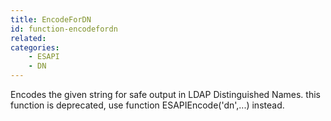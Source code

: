 ```yaml
---
title: EncodeForDN
id: function-encodefordn
related:
categories:
    - ESAPI
    - DN
---
```


Encodes the given string for safe output in LDAP Distinguished Names.
		this function is deprecated, use function ESAPIEncode('dn',...) instead.